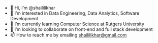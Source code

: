 - 👋 Hi, I’m @shaililikhar
- 👀 I’m interested in Data Engineering, Data Analytics, Software Development
- 🌱 I’m currently learning Computer Science at Rutgers University 
- 💞️ I’m looking to collaborate on front-end and full stack development
- 📫 How to reach me by emailing shaililikhar@gmail.com

<!---
shaililikhar/shaililikhar is a ✨ special ✨ repository because its `README.md` (this file) appears on your GitHub profile.
You can click the Preview link to take a look at your changes.
--->
